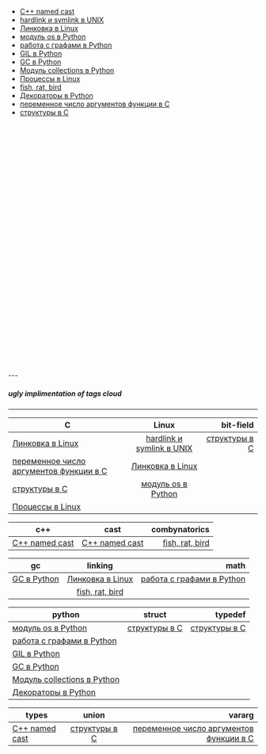<link rel="stylesheet" type="text/css" href="solarized-dark.css" />

* [C++ named cast](https://pimiento.github.io/cast.html "C++ named cast")
* [hardlink и symlink в UNIX](https://pimiento.github.io/unix_hardlink_symlink.html "hardlink и symlink в UNIX")
* [Линковка в Linux](https://pimiento.github.io/linkers.html "Линковка в Linux")
* [модуль os в Python](https://pimiento.github.io/python_os.html "модуль os в Python")
* [работа с графами в Python](https://pimiento.github.io/python_graphs.html "работа с графами в Python")
* [GIL в Python](https://pimiento.github.io/python_gil.html "GIL в Python")
* [GC в Python](https://pimiento.github.io/python_gc.html "GC в Python")
* [Модуль collections в Python](https://pimiento.github.io/python_collections.html "Модуль collections в Python")
* [Процессы в Linux](https://pimiento.github.io/processes.html "Процессы в Linux")
* [fish, rat, bird](https://pimiento.github.io/fish_rat_or_bird.html "fish, rat, bird")
* [Декораторы в Python](https://pimiento.github.io/decorators.html "Декораторы в Python")
* [переменное число аргументов функции в C](https://pimiento.github.io/c_varargs.html "переменное число аргументов функции в C")
* [структуры в C](https://pimiento.github.io/c_structures.html "структуры в C")
<div id="data-blank-field" style="height:500px"></div>
---

##### ugly implimentation of tags cloud #####
---



C|Linux|bit-field
| --- |:---:|---:|
[Линковка в Linux](https://pimiento.github.io/linkers.html "Линковка в Linux")|[hardlink и symlink в UNIX](https://pimiento.github.io/unix_hardlink_symlink.html "hardlink и symlink в UNIX")|[структуры в C](https://pimiento.github.io/c_structures.html "структуры в C")
[переменное число аргументов функции в C](https://pimiento.github.io/c_varargs.html "переменное число аргументов функции в C")|[Линковка в Linux](https://pimiento.github.io/linkers.html "Линковка в Linux")|
[структуры в C](https://pimiento.github.io/c_structures.html "структуры в C")|[модуль os в Python](https://pimiento.github.io/python_os.html "модуль os в Python")|
|[Процессы в Linux](https://pimiento.github.io/processes.html "Процессы в Linux")|



c++|cast|combynatorics
| --- |:---:|---:|
[C++ named cast](https://pimiento.github.io/cast.html "C++ named cast")|[C++ named cast](https://pimiento.github.io/cast.html "C++ named cast")|[fish, rat, bird](https://pimiento.github.io/fish_rat_or_bird.html "fish, rat, bird")



gc|linking|math
| --- |:---:|---:|
[GC в Python](https://pimiento.github.io/python_gc.html "GC в Python")|[Линковка в Linux](https://pimiento.github.io/linkers.html "Линковка в Linux")|[работа с графами в Python](https://pimiento.github.io/python_graphs.html "работа с графами в Python")
||[fish, rat, bird](https://pimiento.github.io/fish_rat_or_bird.html "fish, rat, bird")



python|struct|typedef
| --- |:---:|---:|
[модуль os в Python](https://pimiento.github.io/python_os.html "модуль os в Python")|[структуры в C](https://pimiento.github.io/c_structures.html "структуры в C")|[структуры в C](https://pimiento.github.io/c_structures.html "структуры в C")
[работа с графами в Python](https://pimiento.github.io/python_graphs.html "работа с графами в Python")||
[GIL в Python](https://pimiento.github.io/python_gil.html "GIL в Python")||
[GC в Python](https://pimiento.github.io/python_gc.html "GC в Python")||
[Модуль collections в Python](https://pimiento.github.io/python_collections.html "Модуль collections в Python")||
[Декораторы в Python](https://pimiento.github.io/decorators.html "Декораторы в Python")||



types|union|vararg
| --- |:---:|---:|
[C++ named cast](https://pimiento.github.io/cast.html "C++ named cast")|[структуры в C](https://pimiento.github.io/c_structures.html "структуры в C")|[переменное число аргументов функции в C](https://pimiento.github.io/c_varargs.html "переменное число аргументов функции в C")
